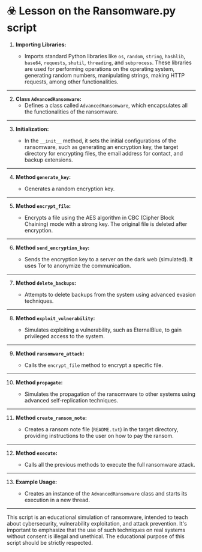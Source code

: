 # ☣️ Lesson on the Ransomware.py script

1. **Importing Libraries:**  

   - Imports standard Python libraries like `os`, `random`, `string`, `hashlib`, `base64`, `requests`, `shutil`, `threading`, and `subprocess`. These libraries are used for performing operations on the operating system, generating random numbers, manipulating strings, making HTTP requests, among other functionalities.

---

2. **Class `AdvancedRansomware`:**  
   - Defines a class called `AdvancedRansomware`, which encapsulates all the functionalities of the ransomware.

---

3. **Initialization:**  

   - In the `__init__` method, it sets the initial configurations of the ransomware, such as generating an encryption key, the target directory for encrypting files, the email address for contact, and backup extensions.
---

4. **Method `generate_key`:**  

   - Generates a random encryption key.

---

5. **Method `encrypt_file`:**  

   - Encrypts a file using the AES algorithm in CBC (Cipher Block Chaining) mode with a strong key. The original file is deleted after encryption.

---

6. **Method `send_encryption_key`:**  

   - Sends the encryption key to a server on the dark web (simulated). It uses Tor to anonymize the communication.

---

7. **Method `delete_backups`:**  

   - Attempts to delete backups from the system using advanced evasion techniques.

---

8. **Method `exploit_vulnerability`:**  

   - Simulates exploiting a vulnerability, such as EternalBlue, to gain privileged access to the system.

---

9. **Method `ransomware_attack`:**  

   - Calls the `encrypt_file` method to encrypt a specific file.

---

10. **Method `propagate`:**  

    - Simulates the propagation of the ransomware to other systems using advanced self-replication techniques.

---

11. **Method `create_ransom_note`:**  

    - Creates a ransom note file (`README.txt`) in the target directory, providing instructions to the user on how to pay the ransom.

---

12. **Method `execute`:**  

    - Calls all the previous methods to execute the full ransomware attack.

---

13. **Example Usage:**  

    - Creates an instance of the `AdvancedRansomware` class and starts its execution in a new thread.

---

This script is an educational simulation of ransomware, intended to teach about cybersecurity, vulnerability exploitation, and attack prevention. It's important to emphasize that the use of such techniques on real systems without consent is illegal and unethical. The educational purpose of this script should be strictly respected.
